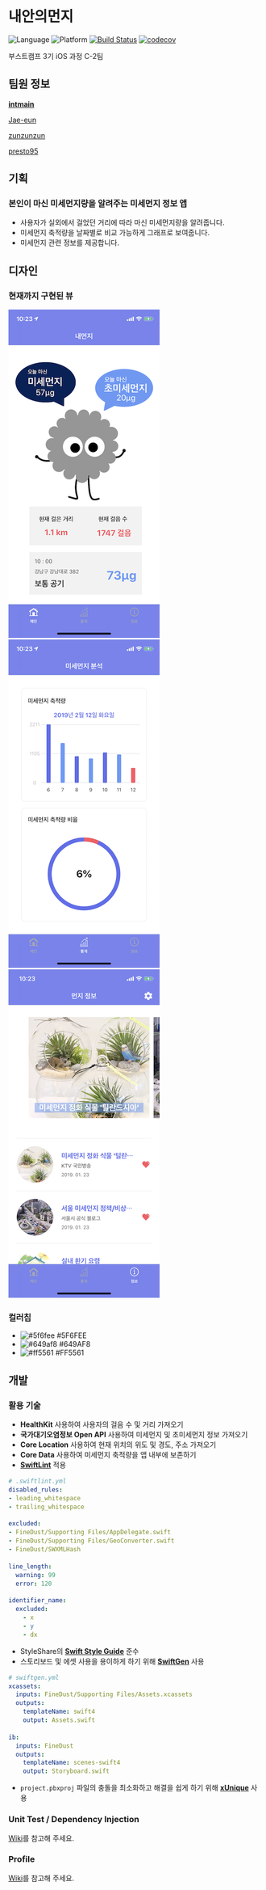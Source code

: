 # 내안의먼지

![Language](https://img.shields.io/badge/swift-4.2-orange.svg)
![Platform](https://img.shields.io/badge/platform-ios-lightgrey.svg)
[![Build Status](https://travis-ci.org/boostcamp3-iOS/team-c2.svg?branch=develop)](https://travis-ci.org/boostcamp3-iOS/team-c2)
[![codecov](https://codecov.io/gh/boostcamp3-iOS/team-c2/branch/develop/graph/badge.svg)](https://codecov.io/gh/boostcamp3-iOS/team-c2)

부스트캠프 3기 iOS 과정 C-2팀

## 팀원 정보

**[intmain](https://github.com/intmain)**

[Jae-eun](https://github.com/Jae-eun)

[zunzunzun](https://github.com/zunzunzun)

[presto95](https://github.com/presto95)

## 기획

### 본인이 마신 미세먼지량을 알려주는 미세먼지 정보 앱

- 사용자가 실외에서 걸었던 거리에 따라 마신 미세먼지량을 알려줍니다.
- 미세먼지 축적량을 날짜별로 비교 가능하게 그래프로 보여줍니다.
- 미세먼지 관련 정보를 제공합니다.

## 디자인

### 현재까지 구현된 뷰

![1](./images/1.PNG)
![2](./images/2.PNG)
![3](./images/3.PNG)

### 컬러칩

- ![#5f6fee](https://placehold.it/15/5f6fee/000000?text=+) #5F6FEE
- ![#649af8](https://placehold.it/15/649af8/000000?text=+) #649AF8
- ![#ff5561](https://placehold.it/15/ff5561/000000?text=+) #FF5561

## 개발

### 활용 기술

- **HealthKit** 사용하여 사용자의 걸음 수 및 거리 가져오기
- **국가대기오염정보 Open API** 사용하여 미세먼지 및 초미세먼지 정보 가져오기
- **Core Location** 사용하여 현재 위치의 위도 및 경도, 주소 가져오기
- **Core Data** 사용하여 미세먼지 축적량을 앱 내부에 보존하기
- **[SwiftLint](https://github.com/realm/SwiftLint)** 적용

```yaml
# .swiftlint.yml
disabled_rules:
- leading_whitespace
- trailing_whitespace

excluded:
- FineDust/Supporting Files/AppDelegate.swift
- FineDust/Supporting Files/GeoConverter.swift
- FineDust/SWXMLHash

line_length:
  warning: 99
  error: 120

identifier_name:
  excluded:
    - x
    - y
    - dx
```

- StyleShare의 **[Swift Style Guide](https://github.com/StyleShare/swift-style-guide)** 준수
- 스토리보드 및 에셋 사용을 용이하게 하기 위해 **[SwiftGen](https://github.com/SwiftGen/SwiftGen)** 사용

```yaml
# swiftgen.yml
xcassets:
  inputs: FineDust/Supporting Files/Assets.xcassets
  outputs:
    templateName: swift4
    output: Assets.swift

ib:
  inputs: FineDust
  outputs:
    templateName: scenes-swift4
    output: Storyboard.swift
```

- `project.pbxproj` 파일의 충돌을 최소화하고 해결을 쉽게 하기 위해 **[xUnique](https://github.com/truebit/xUnique)** 사용

### Unit Test / Dependency Injection

[Wiki](https://github.com/boostcamp3-iOS/team-c2/wiki/Unit-Test)를 참고해 주세요.

### Profile

[Wiki](https://github.com/boostcamp3-iOS/team-c2/wiki/Profile)를 참고해 주세요.